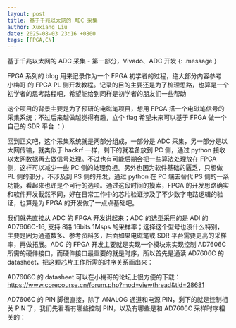 ```yaml
---
layout: post
title: 基于千兆以太网的 ADC 采集
author: Xuxiang Liu
date: 2025-08-03 23:16 +0800
tags: [FPGA,CN]
---
```


基于千兆以太网的 ADC 采集 - 第一部分，Vivado、ADC 开发
{: .message }

FPGA 系列的 blog 用来记录作为一个 FPGA 初学者的过程，绝大部分内容参考 小梅哥 的 FPGA PL 侧开发教程。记录的目的主要还是为了梳理思路，也算是一个初学者的思考路程吧，希望能给到同样是初学者的朋友们一些帮助

这个项目的背景主要是为了预研的电磁笔项目，想用 FPGA 搭一个电磁笔信号的采集系统；不过后来越做越觉得有趣，立个 flag 希望未来可以基于 FPGA 做一个自己的 SDR 平台 ：）

回到正文吧，这个采集系统就是两部分组成，一部分是 ADC 采集，另一部分是以太网传输，就类似于 hackrf 一样，剩下的就准备放到 PC 侧，通过 python 接收以太网数据再去做信号处理。不过也有可能后期会把一些算法处理放在 FPGA 侧，这样可以减少一些 PC 侧的处理负担。另外也因为软件基础的匮乏，只想做 PL 侧的部分，不涉及到 PS 侧的开发，通过 python 在 PC 端去替代 PS 侧的一系功能，看起来也许是个可行的选项。通过这段时间的摸索，FPGA 的开发思路确实和软件开发截然不同，好在日常工作中的芯片验证涉及了不少数字电路逻辑的验证，也算是为 FPGA 的开发做了一点点基础吧。

我们就先直接从 ADC 的 FPGA 开发讲起来；ADC 的选型采用的是 ADI 的 AD7606C-16, 支持 8路 16bits 1Msps 的采样率；选择这个型号也没什么特别，主要是因为通道数多、参考资料多，后面如果电磁笔或 SDR 平台需要更高的采样率，再做拓展。ADC 的 FPGA 开发主要就是实现一个模块来实现控制 AD7606C 所需的硬件接口，而硬件接口最重要的就是时序，所以首先是通读 AD7606C 的 datasheet，把这颗芯片工作所需的时序关系画出来：

AD7606C 的 datasheet 可以在小梅哥的论坛上很方便的下载：https://www.corecourse.cn/forum.php?mod=viewthread&tid=28681

AD7606C 的 PIN 脚很直接，除了 ANALOG 通道和电源 PIN，剩下的就是控制相关 PIN 了，我们先看看有哪些控制 PIN，以及有哪些是和 AD7606C 采样时序相关的：







